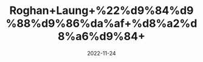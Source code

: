 ---
title: 'Roghan+Laung+%22%d9%84%d9%88%d9%86%da%af+%d8%a2%d8%a6%d9%84+'
date: '2022-11-24' 
metatag: '' 
inventory: '0' 
draft: false 
# meta description 
shortDescripton: 'Clove+oil+has+been+used+for+easing+digestive+upset%2c+relieving+pain%2c+and+helping+with+respiratory+conditions.'
description: 'Oil+%d8%b1%d9%88%d8%ba%d9%86+%d8%aa%db%8c%d9%84'
longdescription: ''
tags: ''
brand: ''
subCategory: ''
unit: '10 ml-Pk'
sellCount: '0'
featured: False
# product Price
price: '70.0'
# Product Short Description
shortDescription: 'Clove+oil+has+been+used+for+easing+digestive+upset%2c+relieving+pain%2c+and+helping+with+respiratory+conditions.'
productID: '228574DD-F53C-ED11-996A-005056B3A416'
type: 'products'
category: 'Oil+%d8%b1%d9%88%d8%ba%d9%86+%d8%aa%db%8c%d9%84' 
thumnailproduct: 'https://eraconnect.blob.core.windows.net/product-images/aminsaddiquidawakhana/f168da2e-9e70-4461-bace-810e80e678c9.webp' 
images:
  - image: 'https://eraconnect.blob.core.windows.net/product-images/aminsaddiquidawakhana/f168da2e-9e70-4461-bace-810e80e678c9.webp'  
Variants:
---